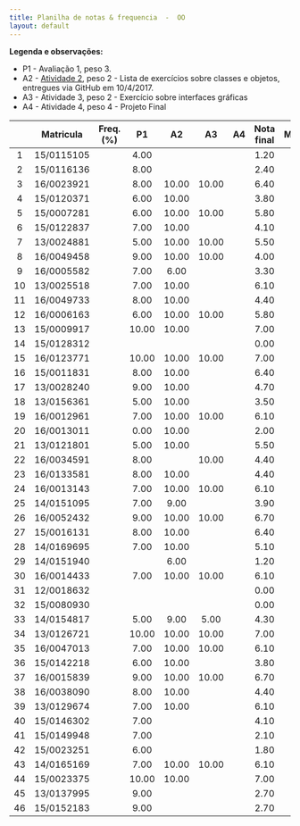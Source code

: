 ```yaml
---
title: Planilha de notas & frequencia  -  OO
layout: default
---
```


**Legenda e observações:**

- P1 - Avaliação 1, peso 3.
- A2 - [Atividade 2][atividade2], peso 2 - Lista de exercícios sobre classes e objetos, entregues via GitHub em 10/4/2017.
- A3 - Atividade 3, peso 2 - Exercício sobre interfaces gráficas
- A4 - Atividade 4, peso 4 - Projeto Final

|    |  Matricula  |  Freq.  (%)  |   P1  |  A2   |   A3  |   A4  |  Nota final  |  Menção  |
|:--:|:-----------:|:------------:|:-----:|:-----:|:-----:|:-----:|:------------:|:--------:|
| 1  |  15/0115105 |              |  4.00 |       |       |       |  1.20        | II       | 
| 2  |  15/0116136 |              |  8.00 |       |       |       |  2.40        | II       |
| 3  |  16/0023921 |              |  8.00 | 10.00 | 10.00 |       |  6.40        | MM       |
| 4  |  15/0120371 |              |  6.00 | 10.00 |       |       |  3.80        | MI       |
| 5  |  15/0007281 |              |  6.00 | 10.00 | 10.00 |       |  5.80        | MM       |
| 6  |  15/0122837 |              |  7.00 | 10.00 |       |       |  4.10        | MI       |
| 7  |  13/0024881 |              |  5.00 | 10.00 | 10.00 |       |  5.50        | MM       |
| 8  |  16/0049458 |              |  9.00 | 10.00 | 10.00 |       |  4.00        | MM       |
| 9  |  16/0005582 |              |  7.00 |  6.00 |       |       |  3.30        | MI       |
|10  |  13/0025518 |              |  7.00 | 10.00 |       |       |  6.10        | MM       |
|11  |  16/0049733 |              |  8.00 | 10.00 |       |       |  4.40        | MI       |
|12  |  16/0006163 |              |  6.00 | 10.00 | 10.00 |       |  5.80        | MM       |
|13  |  15/0009917 |              | 10.00 | 10.00 |       |       |  7.00        | MS       |
|14  |  15/0128312 |              |       |       |       |       |  0.00        | SR       |
|15  |  16/0123771 |              | 10.00 | 10.00 | 10.00 |       |  7.00        | MS       |
|16  |  15/0011831 |              |  8.00 | 10.00 |       |       |  6.40        | MM       |
|17  |  13/0028240 |              |  9.00 | 10.00 |       |       |  4.70        | MI       |
|18  |  13/0156361 |              |  5.00 | 10.00 |       |       |  3.50        | MI       |
|19  |  16/0012961 |              |  7.00 | 10.00 | 10.00 |       |  6.10        | MM       |
|20  |  16/0013011 |              |  0.00 | 10.00 |       |       |  2.00        | II       |
|21  |  13/0121801 |              |  5.00 | 10.00 |       |       |  5.50        | MM       |
|22  |  16/0034591 |              |  8.00 |       | 10.00 |       |  4.40        | MI       |
|23  |  16/0133581 |              |  8.00 | 10.00 |       |       |  4.40        | MI       |
|24  |  16/0013143 |              |  7.00 | 10.00 | 10.00 |       |  6.10        | MM       |
|25  |  14/0151095 |              |  7.00 |  9.00 |       |       |  3.90        | MI       |
|26  |  16/0052432 |              |  9.00 | 10.00 | 10.00 |       |  6.70        | MM       |
|27  |  15/0016131 |              |  8.00 | 10.00 |       |       |  6.40        | MM       |
|28  |  14/0169695 |              |  7.00 | 10.00 |       |       |  5.10        | MM       |
|29  |  14/0151940 |              |       |  6.00 |       |       |  1.20        | II       |
|30  |  16/0014433 |              |  7.00 | 10.00 | 10.00 |       |  6.10        | MM       |
|31  |  12/0018632 |              |       |       |       |       |  0.00        | SR       |
|32  |  15/0080930 |              |       |       |       |       |  0.00        | SR       |
|33  |  14/0154817 |              |  5.00 |  9.00 | 5.00  |       |  4.30        | MI       |
|34  |  13/0126721 |              | 10.00 | 10.00 | 10.00 |       |  7.00        | MS       |
|35  |  16/0047013 |              |  7.00 | 10.00 | 10.00 |       |  6.10        | MM       |
|36  |  15/0142218 |              |  6.00 | 10.00 |       |       |  3.80        | MI       |
|37  |  16/0015839 |              |  9.00 | 10.00 | 10.00 |       |  6.70        | MM       |
|38  |  16/0038090 |              |  8.00 | 10.00 |       |       |  4.40        | MI       |
|39  |  13/0129674 |              |  7.00 | 10.00 |       |       |  6.10        | MM       |
|40  |  15/0146302 |              |  7.00 |       |       |       |  4.10        | MI       |
|41  |  15/0149948 |              |  7.00 |       |       |       |  2.10        | II       |
|42  |  15/0023251 |              |  6.00 |       |       |       |  1.80        | II       |
|43  |  14/0165169 |              |  7.00 | 10.00 | 10.00 |       |  6.10        | MM       |
|44  |  15/0023375 |              | 10.00 | 10.00 |       |       |  7.00        | MS       |
|45  |  13/0137995 |              |  9.00 |       |       |       |  2.70        | II       |
|46  |  15/0152183 |              |  9.00 |       |       |       |  2.70        | II       |

[atividade2]:exercicio2/atividade2.html
